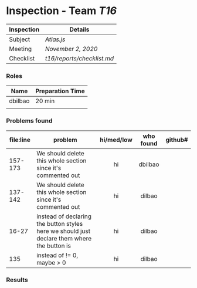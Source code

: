 # Inspection - Team *T16* 
 
| Inspection | Details |
| ----- | ----- |
| Subject | *Atlas.js*|
| Meeting | *November 2, 2020* |
| Checklist | *t16/reports/checklist.md* |

### Roles

| Name | Preparation Time |
| ---- | ---- |
| dbilbao | 20 min |
|  |  |

### Problems found

| file:line | problem | hi/med/low | who found | github#  |
| --- | --- | :---: | :---: | --- |
| 157-173 | We should delete this whole section since it's commented out | hi | dbilbao | |
| 137-142 | We should delete this whole section since it's commented out | hi | dilbao | |
| 16-27 | instead of declaring the button styles here we should just declare them where the button is | hi | dilbao | |
| 135 | instead of != 0, maybe > 0 | hi | dilbao | |

### Results
